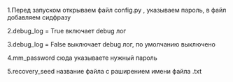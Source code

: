 

1.Перед запуском открываем файл config.py , указываем пароль, в файл добавляем сидфразу


2.debug_log = True включает debug лог


3.debug_log = False выключает debug лог, по умолчанию выключено


4.mm_password сюда указываете нужный пароль


5.recovery_seed название файла с раширением имени файла .txt
